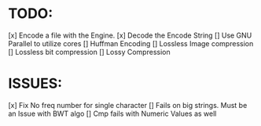 # TODO: 


[x] Encode a file with the Engine.
[x] Decode the Encode String
[] Use GNU Parallel to utilize cores
[] Huffman Encoding
[] Lossless Image compression
[] Lossless bit compression
[] Lossy Compression

# ISSUES:

[x] Fix No freq number for single character
[] Fails on big strings. Must be an Issue with BWT algo
[] Cmp fails with Numeric Values as well